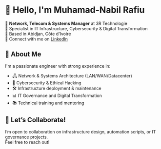 # 👋 Hello, I'm Muhamad-Nabil Rafiu

🎯 **Network, Telecom & Systems Manager** at 3R Technologie  
🔐 Specialist in IT Infrastructure, Cybersecurity & Digital Transformation  
📍 Based in Abidjan, Côte d'Ivoire  
📧 Connect with me on [LinkedIn](https://www.linkedin.com/in/muhamad-nabil-rafiu-b881131a0)

## 🚀 About Me
I'm a passionate engineer with strong experience in:
- 🖧 Network & Systems Architecture (LAN/WAN/Datacenter)
- 🔐 Cybersecurity & Ethical Hacking
- 🛠️ Infrastructure deployment & maintenance
- 📊 IT Governance and Digital Transformation
- 📚 Technical training and mentoring

## 💬 Let’s Collaborate!
I’m open to collaboration on infrastructure design, automation scripts, or IT governance projects.  
Feel free to reach out!
